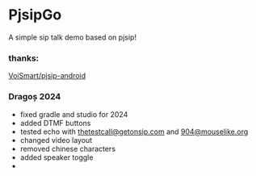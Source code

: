 # PjsipGo
A simple sip talk demo based on pjsip!

### thanks:
[VoiSmart/pjsip-android](https://github.com/VoiSmart/pjsip-android)

### Dragoș 2024
 - fixed gradle and studio for 2024
 - added DTMF buttons 
 - tested echo with thetestcall@getonsip.com and 904@mouselike.org 
 - changed video layout 
 - removed chinese characters 
 - added speaker toggle 
 - 
